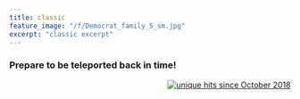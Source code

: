 ```yaml
---
title: classic
feature_image: "/f/Democrat_family_5_sm.jpg"
excerpt: "classic excerpt"
---
```


### Prepare to be teleported back in time!

<p align="right">
<a href="http://www.hitwebcounter.com">
<img src="http://hitwebcounter.com/counter/counter.php?page=6998019&style=0006&nbdigits=4&type=ip&initCount=0" title="unique hits since October 2018" border="0"></a>

